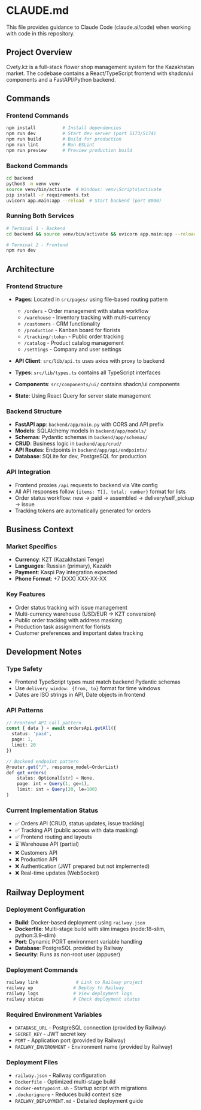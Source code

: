 # CLAUDE.md

This file provides guidance to Claude Code (claude.ai/code) when working with code in this repository.

## Project Overview

Cvety.kz is a full-stack flower shop management system for the Kazakhstan market. The codebase contains a React/TypeScript frontend with shadcn/ui components and a FastAPI/Python backend.

## Commands

### Frontend Commands
```bash
npm install          # Install dependencies
npm run dev          # Start dev server (port 5173/5174)
npm run build        # Build for production
npm run lint         # Run ESLint
npm run preview      # Preview production build
```

### Backend Commands
```bash
cd backend
python3 -m venv venv
source venv/bin/activate  # Windows: venv\Scripts\activate
pip install -r requirements.txt
uvicorn app.main:app --reload  # Start backend (port 8000)
```

### Running Both Services
```bash
# Terminal 1 - Backend
cd backend && source venv/bin/activate && uvicorn app.main:app --reload

# Terminal 2 - Frontend
npm run dev
```

## Architecture

### Frontend Structure
- **Pages**: Located in `src/pages/` using file-based routing pattern
  - `/orders` - Order management with status workflow
  - `/warehouse` - Inventory tracking with multi-currency
  - `/customers` - CRM functionality
  - `/production` - Kanban board for florists
  - `/tracking/:token` - Public order tracking
  - `/catalog` - Product catalog management
  - `/settings` - Company and user settings

- **API Client**: `src/lib/api.ts` uses axios with proxy to backend
- **Types**: `src/lib/types.ts` contains all TypeScript interfaces
- **Components**: `src/components/ui/` contains shadcn/ui components
- **State**: Using React Query for server state management

### Backend Structure
- **FastAPI app**: `backend/app/main.py` with CORS and API prefix
- **Models**: SQLAlchemy models in `backend/app/models/`
- **Schemas**: Pydantic schemas in `backend/app/schemas/`
- **CRUD**: Business logic in `backend/app/crud/`
- **API Routes**: Endpoints in `backend/app/api/endpoints/`
- **Database**: SQLite for dev, PostgreSQL for production

### API Integration
- Frontend proxies `/api` requests to backend via Vite config
- All API responses follow `{items: T[], total: number}` format for lists
- Order status workflow: new → paid → assembled → delivery/self_pickup → issue
- Tracking tokens are automatically generated for orders

## Business Context

### Market Specifics
- **Currency**: KZT (Kazakhstani Tenge)
- **Languages**: Russian (primary), Kazakh
- **Payment**: Kaspi Pay integration expected
- **Phone Format**: +7 (XXX) XXX-XX-XX

### Key Features
- Order status tracking with issue management
- Multi-currency warehouse (USD/EUR → KZT conversion)
- Public order tracking with address masking
- Production task assignment for florists
- Customer preferences and important dates tracking

## Development Notes

### Type Safety
- Frontend TypeScript types must match backend Pydantic schemas
- Use `delivery_window: {from, to}` format for time windows
- Dates are ISO strings in API, Date objects in frontend

### API Patterns
```typescript
// Frontend API call pattern
const { data } = await ordersApi.getAll({ 
  status: 'paid',
  page: 1,
  limit: 20 
})

// Backend endpoint pattern
@router.get("/", response_model=OrderList)
def get_orders(
    status: Optional[str] = None,
    page: int = Query(1, ge=1),
    limit: int = Query(20, le=100)
)
```

### Current Implementation Status
- ✅ Orders API (CRUD, status updates, issue tracking)
- ✅ Tracking API (public access with data masking)
- ✅ Frontend routing and layouts
- ⏳ Warehouse API (partial)
- ❌ Customers API
- ❌ Production API
- ❌ Authentication (JWT prepared but not implemented)
- ❌ Real-time updates (WebSocket)

## Railway Deployment

### Deployment Configuration
- **Build**: Docker-based deployment using `railway.json`
- **Dockerfile**: Multi-stage build with slim images (node:18-slim, python:3.9-slim)
- **Port**: Dynamic PORT environment variable handling
- **Database**: PostgreSQL provided by Railway
- **Security**: Runs as non-root user (appuser)

### Deployment Commands
```bash
railway link              # Link to Railway project
railway up               # Deploy to Railway
railway logs             # View deployment logs
railway status           # Check deployment status
```

### Required Environment Variables
- `DATABASE_URL` - PostgreSQL connection (provided by Railway)
- `SECRET_KEY` - JWT secret key
- `PORT` - Application port (provided by Railway)
- `RAILWAY_ENVIRONMENT` - Environment name (provided by Railway)

### Deployment Files
- `railway.json` - Railway configuration
- `Dockerfile` - Optimized multi-stage build
- `docker-entrypoint.sh` - Startup script with migrations
- `.dockerignore` - Reduces build context size
- `RAILWAY_DEPLOYMENT.md` - Detailed deployment guide